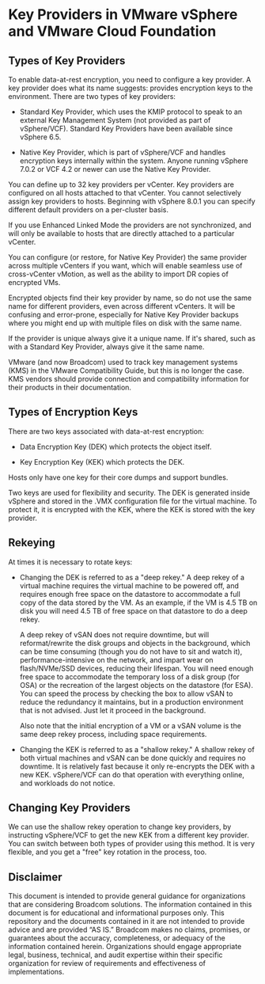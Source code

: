 # Key Providers in VMware vSphere and VMware Cloud Foundation

Types of Key Providers
----------------------

To enable data-at-rest encryption, you need to configure a key provider. A
key provider does what its name suggests: provides encryption keys to the
environment. There are two types of key providers:

- Standard Key Provider, which uses the KMIP protocol to speak to an external
  Key Management System (not provided as part of vSphere/VCF). Standard Key
  Providers have been available since vSphere 6.5.

- Native Key Provider, which is part of vSphere/VCF and handles encryption
  keys internally within the system. Anyone running vSphere 7.0.2 or VCF 4.2
  or newer can use the Native Key Provider.

You can define up to 32 key providers per vCenter. Key providers are
configured on all hosts attached to that vCenter. You cannot selectively
assign key providers to hosts. Beginning with vSphere 8.0.1 you can specify
different default providers on a per-cluster basis.

If you use Enhanced Linked Mode the providers are not synchronized, and will
only be available to hosts that are directly attached to a particular vCenter.

You can configure (or restore, for Native Key Provider) the same provider
across multiple vCenters if you want, which will enable seamless use of 
cross-vCenter vMotion, as well as the ability to import DR copies of 
encrypted VMs.

Encrypted objects find their key provider by name, so do not use the same name
for different providers, even across different vCenters. It will be confusing
and error-prone, especially for Native Key Provider backups where you might
end up with multiple files on disk with the same name. 

If the provider is unique always give it a unique name. If it's shared, such as
with a Standard Key Provider, always give it the same name.

VMware (and now Broadcom) used to track key management systems (KMS) in the VMware Compatibility
Guide, but this is no longer the case. KMS vendors should provide connection and compatibility
information for their products in their documentation.

Types of Encryption Keys
------------------------

There are two keys associated with data-at-rest encryption:

- Data Encryption Key (DEK) which protects the object itself.

- Key Encryption Key (KEK) which protects the DEK.

Hosts only have one key for their core dumps and support bundles.

Two keys are used for flexibility and security. The DEK is generated inside
vSphere and stored in the .VMX configuration file for the virtual machine. To
protect it, it is encrypted with the KEK, where the KEK is stored with the key
provider.

Rekeying
--------

At times it is necessary to rotate keys:

- Changing the DEK is referred to as a "deep rekey." A deep rekey of a virtual
  machine requires the virtual machine to be powered off, and requires enough
  free space on the datastore to accommodate a full copy of the data stored
  by the VM. As an example, if the VM is 4.5 TB on disk you will need 4.5 TB
  of free space on that datastore to do a deep rekey.

  A deep rekey of vSAN does not require downtime, but will reformat/rewrite the
  disk groups and objects in the background, which can be time consuming (though
  you do not have to sit and watch it), performance-intensive on the network,
  and impart wear on flash/NVMe/SSD devices, reducing their lifespan. 
  You will need enough free space to accommodate the temporary loss of a disk
  group (for OSA) or the recreation of the largest objects on the datastore
  (for ESA). You can speed the process by checking the box to allow vSAN to
  reduce the redundancy it maintains, but in a production environment that is
  not advised. Just let it proceed in the background.

  Also note that the initial encryption of a VM or a vSAN volume is the same
  deep rekey process, including space requirements.

- Changing the KEK is referred to as a "shallow rekey." A shallow rekey of
  both virtual machines and vSAN can be done quickly and requires no downtime.
  It is relatively fast because it only re-encrypts the DEK with a new
  KEK. vSphere/VCF can do that operation with everything online, and workloads
  do not notice.

Changing Key Providers
----------------------

We can use the shallow rekey operation to change key providers, by instructing
vSphere/VCF to get the new KEK from a different key provider. You can switch
between both types of provider using this method. It is very flexible, and you
get a "free" key rotation in the process, too.

Disclaimer
----------

This document is intended to provide general guidance for organizations that are considering Broadcom solutions. The information contained in this document is for educational and informational purposes only. This  repository and the documents contained in it are not intended to provide advice and are provided “AS IS.” Broadcom makes no claims, promises, or guarantees about the accuracy, completeness, or adequacy of the information contained herein. Organizations should engage appropriate legal, business, technical, and audit expertise within their specific organization for review of requirements and effectiveness of implementations.